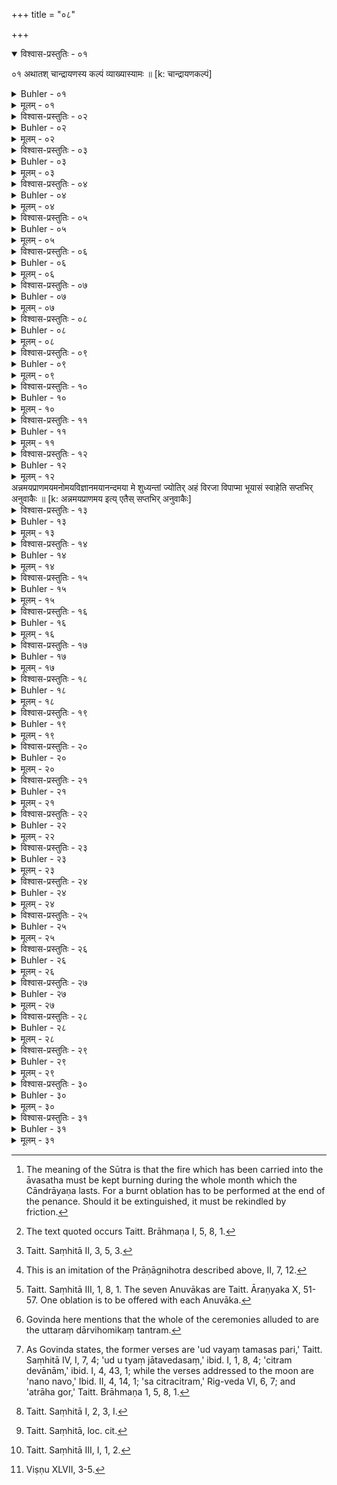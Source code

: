 +++
title = "०८"

+++
<details open><summary>विश्वास-प्रस्तुतिः - ०१</summary>

०१  अथातश् चान्द्रायणस्य कल्पं व्याख्यास्यामः ॥ [k: चान्द्रायणकल्पं]
</details>

<details><summary>Buhler - ०१</summary>

०१  अथातश् चान्द्रायणस्य कल्पं व्याख्यास्यामः ॥ [k: चान्द्रायणकल्पं]
</details>

<details><summary>मूलम् - ०१</summary>

०१  अथातश् चान्द्रायणस्य कल्पं व्याख्यास्यामः ॥ [k: चान्द्रायणकल्पं]
</details>


<details><summary>विश्वास-प्रस्तुतिः - ०२</summary>

०२  शुक्लचतुर्दशीम् उपवसेत् ॥
</details>

<details><summary>Buhler - ०२</summary>

2. Let him fast on the fourteenth day of the bright half of the month.
</details>

<details><summary>मूलम् - ०२</summary>

०२  शुक्लचतुर्दशीम् उपवसेत् ॥
</details>

<details><summary>विश्वास-प्रस्तुतिः - ०३</summary>

०३  केशश्मश्रुलोमनखानि वापयित्वापि वा श्मश्रूण्य् एवाहतंवासो वसानः सत्यं ब्रुवन्न् आवसथम् अभ्युपेयात् ॥
</details>

<details><summary>Buhler - ०३</summary>

3. Having had the hair on his head, his beard, the hair on his body, and his nails, or his beard alone, cut, let him enter, dressed, in new clothes and speaking the truth, the place where the sacrificial fire is preserved.
</details>

<details><summary>मूलम् - ०३</summary>

०३  केशश्मश्रुलोमनखानि वापयित्वापि वा श्मश्रूण्य् एवाहतंवासो वसानः सत्यं ब्रुवन्न् आवसथम् अभ्युपेयात् ॥
</details>

<details><summary>विश्वास-प्रस्तुतिः - ०४</summary>

०४  तस्मिन्न् अस्य सकृत्प्रणीतो ऽग्निर् अरण्योर् निर्मन्थ्यो वा ॥
</details>

<details><summary>Buhler - ०४</summary>

4. There a (common) fire, (which may be) fetched once (only, shall serve) him; or (the fire) must be produced by friction with the Araṇis. [^2] 


[^2]:  The meaning of the Sūtra is that the fire which has been carried into the āvasatha must be kept burning during the whole month which the Cāndrāyaṇa lasts. For a burnt oblation has to be performed at the end of the penance. Should it be extinguished, it must be rekindled by friction.
</details>

<details><summary>मूलम् - ०४</summary>

०४  तस्मिन्न् अस्य सकृत्प्रणीतो ऽग्निर् अरण्योर् निर्मन्थ्यो वा ॥
</details>

<details><summary>विश्वास-प्रस्तुतिः - ०५</summary>

०५  ब्रह्मचारी सुहृत् प्रैषायोपकल्पी स्यात् ॥
</details>

<details><summary>Buhler - ०५</summary>

5. Let a student, who is a friend (of the performer), be ready at hand to (carry out his) directions;
</details>

<details><summary>मूलम् - ०५</summary>

०५  ब्रह्मचारी सुहृत् प्रैषायोपकल्पी स्यात् ॥
</details>

<details><summary>विश्वास-प्रस्तुतिः - ०६</summary>

०६  हविष्यं च व्रतोपायनीयम् ॥ [k: व्रतोपायनम्]
</details>

<details><summary>Buhler - ०६</summary>

6. And sacrificial viands (shall be his) food during the performance of the vow.
</details>

<details><summary>मूलम् - ०६</summary>

०६  हविष्यं च व्रतोपायनीयम् ॥ [k: व्रतोपायनम्]
</details>

<details><summary>विश्वास-प्रस्तुतिः - ०७</summary>

०७  अग्निम् उपसमाधाय संपरिस्तीर्याग्निमुखात् कृत्वापक्वाज् जुहोति ॥
</details>

<details><summary>Buhler - ०७</summary>

7. Having heaped fuel on the fire, scattered (Kuśa grass) around it, and performed (the ceremonies) up to the end of the Agnimukha, he offers burnt oblations, (cutting off portions) from the cooked food,
</details>

<details><summary>मूलम् - ०७</summary>

०७  अग्निम् उपसमाधाय संपरिस्तीर्याग्निमुखात् कृत्वापक्वाज् जुहोति ॥
</details>

<details><summary>विश्वास-प्रस्तुतिः - ०८</summary>

०८  अग्नये या तिथिः स्यान् नक्षत्राय सदैवताय । अत्राह गोरमन्वतेति चान्द्रमसीं पञ्चमीं द्यावापृथिवीभ्यां षष्ठीमहोरात्राभ्यां सप्तमीं रौद्रीम् अष्टमीं सौरीं नवमीं वारुणींदशमीम् ऐन्द्रीम् एकादशीं वैश्वदेवीं द्वादशीम् इति ॥
</details>

<details><summary>Buhler - ०८</summary>

8. (The first) to Agni, (the second) to the lunar day whichever it may be, (the third and the fourth) [^3]  to the lunar mansion together with its guardian deity, the fifth to the moon (with the verse), 'Atrāha gor amanvata,' the sixth to the sky and the earth, the seventh to day and night, the eighth to Rudra, the ninth to the sun, the tenth to Varuṇa, the eleventh to Indra, and the twelfth to all the gods.


[^3]:  The text quoted occurs Taitt. Brāhmaṇa I, 5, 8, 1.
</details>

<details><summary>मूलम् - ०८</summary>

०८  अग्नये या तिथिः स्यान् नक्षत्राय सदैवताय । अत्राह गोरमन्वतेति चान्द्रमसीं पञ्चमीं द्यावापृथिवीभ्यां षष्ठीमहोरात्राभ्यां सप्तमीं रौद्रीम् अष्टमीं सौरीं नवमीं वारुणींदशमीम् ऐन्द्रीम् एकादशीं वैश्वदेवीं द्वादशीम् इति ॥
</details>

<details><summary>विश्वास-प्रस्तुतिः - ०९</summary>

०९  अथापराः समामनन्ति दिग्भ्यश् च सदैवताभ्य उरोरन्तरिक्षाय सदैवताय ॥
</details>

<details><summary>Buhler - ०९</summary>

9. Now they mention (the following) other (oblations which are to be offered) to the points of the horizon and to their (guardian) deities, to the wide middle sphere and to its (guardian) deity.
</details>

<details><summary>मूलम् - ०९</summary>

०९  अथापराः समामनन्ति दिग्भ्यश् च सदैवताभ्य उरोरन्तरिक्षाय सदैवताय ॥
</details>

<details><summary>विश्वास-प्रस्तुतिः - १०</summary>

१०  नवोनवो भवति जायमान इति सौविष्टकृतींहुत्वाथैतद् धविरुच्छिष्टं कंसे वा चमसे वा व्युद्धृत्यहविष्यैर् व्यञ्जनैर् उपसिच्य पञ्चदश पिण्डान् प्रकृतिस्थान् प्राश्नाति ॥
</details>

<details><summary>Buhler - १०</summary>

10. Having offered (the oblation) to Agni Sviṣṭakṛt (with the verse), 'Ever new,' &c., he then places the remainder of the sacrificial viands into a goblet (kaṃsa) or a cup (camasa), pours seasoning, that is fit for sacrifices, over them, and eats fifteen morsels of ordinary size, [^4] 


[^4]:  Taitt. Saṃhitā II, 3, 5, 3.
</details>

<details><summary>मूलम् - १०</summary>

१०  नवोनवो भवति जायमान इति सौविष्टकृतींहुत्वाथैतद् धविरुच्छिष्टं कंसे वा चमसे वा व्युद्धृत्यहविष्यैर् व्यञ्जनैर् उपसिच्य पञ्चदश पिण्डान् प्रकृतिस्थान् प्राश्नाति ॥
</details>

<details><summary>विश्वास-प्रस्तुतिः - ११</summary>

११  प्राणाय त्वेति प्रथमम् । अपानाय त्वेति द्वितीयम् । व्यानाय त्वेति तृतीयम् । उदानाय त्वेति चतुर्थम् । समानायत्वेति पञ्चमम् । यदा चत्वारो द्वाभ्यां पूर्वम् । यदा त्रयोद्वाभ्यां द्वाभ्यां पूर्वौ । यदा द्वौ द्वाभ्यां पूर्वं त्रिभिरुत्तरम् । एकं सर्वैः ॥
</details>

<details><summary>Buhler - ११</summary>

11. The first (saying, 'I offer) thee to Prāṇa,' the second (saying,' I offer) thee to Apāna,' the third (saying, 'I offer) thee to Vyāna,' the fourth (saying, 'I offer) thee to Udāna,' the fifth (saying, 'I offer) thee to Samāna.' If there are only four (mouthfuls, he eats) the first reciting two (texts); if there are three, (he eats) the first two reciting two (texts) with each; if there are two, (he eats) the first reciting two (texts and) the second reciting three texts; (if, there is only) one, (he recites) all (the five texts) together. [^5] 


[^5]:  This is an imitation of the Prāṇāgnihotra described above, II, 7, 12.
</details>

<details><summary>मूलम् - ११</summary>

११  प्राणाय त्वेति प्रथमम् । अपानाय त्वेति द्वितीयम् । व्यानाय त्वेति तृतीयम् । उदानाय त्वेति चतुर्थम् । समानायत्वेति पञ्चमम् । यदा चत्वारो द्वाभ्यां पूर्वम् । यदा त्रयोद्वाभ्यां द्वाभ्यां पूर्वौ । यदा द्वौ द्वाभ्यां पूर्वं त्रिभिरुत्तरम् । एकं सर्वैः ॥
</details>

<details><summary>विश्वास-प्रस्तुतिः - १२</summary>

१२  निग्राभ्या स्थेति । अपः पीत्वाथाज्याहुतीरुपजुहोति । प्राणापानव्यानोदानसमाना मे शुध्यन्तां ज्योतिरहं विरजा विपाप्मा भूयासं स्वाहा । वाङ्मनः । शिरःपाणि । त्वक्चर्ममांस [k: त्वक्चर्म] । शब्दस्पर्शरूप पृथिव्यप्तेजो । [k: शब्दस्पर्श पृथिवी]
</details>

<details><summary>Buhler - १२</summary>

12. Having drunk water (with the text), 'Thou [^6]  art water used for moistening Soma,' &c., he then offers the (following) additional oblations of clarified butter, with the seven Anuvākas (beginning), 'May my Prāṇa, Apāna, Vyāna, Udāna, and Samāna be purified;' 'May my voice, mind, eye, ear,' &c.; 'May my head, hands, feet;' 'May my skin;' 'May the sense of hearing, touch;' 'May earth, water;' 'May that which consists of food.'


[^6]:  Taitt. Saṃhitā III, 1, 8, 1. The seven Anuvākas are Taitt. Āraṇyaka X, 51-57. One oblation is to be offered with each Anuvāka.
</details>

<details><summary>मूलम् - १२</summary>

१२  निग्राभ्या स्थेति । अपः पीत्वाथाज्याहुतीरुपजुहोति । प्राणापानव्यानोदानसमाना मे शुध्यन्तां ज्योतिरहं विरजा विपाप्मा भूयासं स्वाहा । वाङ्मनः । शिरःपाणि । त्वक्चर्ममांस [k: त्वक्चर्म] । शब्दस्पर्शरूप पृथिव्यप्तेजो । [k: शब्दस्पर्श पृथिवी]
</details>
अन्नमयप्राणमयमनोमयविज्ञानमयानन्दमया मे शुध्यन्तां ज्योतिर्
अहं विरजा विपाप्मा भूयासं स्वाहेति सप्तभिर् अनुवाकैः ॥ [k: अन्नमयप्राणमय इत्य् एतैस् सप्तभिर् अनुवाकैः]

<details><summary>विश्वास-प्रस्तुतिः - १३</summary>

१३  जयप्रभृति सिद्धम् आ धेनुवरप्रदानात् ॥
</details>

<details><summary>Buhler - १३</summary>

13. (The ceremonies) beginning with the muttering (of sacred texts) and ending with the gift of a cow as a fee are known. [^7] 


[^7]:  Govinda here mentions that the whole of the ceremonies alluded to are the uttaraṃ dārvihomikaṃ tantram.
</details>

<details><summary>मूलम् - १३</summary>

१३  जयप्रभृति सिद्धम् आ धेनुवरप्रदानात् ॥
</details>

<details><summary>विश्वास-प्रस्तुतिः - १४</summary>

१४  सौरीभिर् आदित्यम् उपतिष्ठते चान्द्रमसीभिश् चन्द्रमसम् ॥
</details>

<details><summary>Buhler - १४</summary>

14. He worships the sun with (three verses) ad--dressed to Sūrya and the moon with (three verses) addressed to Candramas. [^8] 


[^8]:  As Govinda states, the former verses are 'ud vayaṃ tamasas pari,' Taitt. Saṃhitā IV, I, 7, 4; 'ud u tyaṃ jātavedasaṃ,' ibid. I, 1, 8, 4; 'citram devānām,' ibid. I, 4, 43, 1; while the verses addressed to the moon are 'nano navo,' Ibid. II, 4, 14, 1; 'sa citracitram,' Rig-veda VI, 6, 7; and 'atrāha gor,' Taitt. Brāhmaṇa 1, 5, 8, 1.
</details>

<details><summary>मूलम् - १४</summary>

१४  सौरीभिर् आदित्यम् उपतिष्ठते चान्द्रमसीभिश् चन्द्रमसम् ॥
</details>

<details><summary>विश्वास-प्रस्तुतिः - १५</summary>

१५  अग्ने त्वं सु जागृहीति संविशञ् जपति ॥
</details>

<details><summary>Buhler - १५</summary>

15. When he goes to rest, he mutters (the verse), 'O fire, keep thou good watch,' [^9] 


[^9]:  Taitt. Saṃhitā I, 2, 3, I.
</details>

<details><summary>मूलम् - १५</summary>

१५  अग्ने त्वं सु जागृहीति संविशञ् जपति ॥
</details>

<details><summary>विश्वास-प्रस्तुतिः - १६</summary>

१६  त्वम् अग्ने व्रतपा असीति प्रबुद्धः ॥
</details>

<details><summary>Buhler - १६</summary>

16. When he awakes (in the morning, the verse), 'O fire, thou art the protector of vows.' [^10] 


[^10]:  Taitt. Saṃhitā, loc. cit.
</details>

<details><summary>मूलम् - १६</summary>

१६  त्वम् अग्ने व्रतपा असीति प्रबुद्धः ॥
</details>

<details><summary>विश्वास-प्रस्तुतिः - १७</summary>

१७  स्त्रीशूद्रैर् नाभिभाषेत मूत्रपुरीषे नावेक्षेत ॥
</details>

<details><summary>Buhler - १७</summary>

17. Let him not talk with women and Śūdras addressing them first; let him not look at urine and ordure.
</details>

<details><summary>मूलम् - १७</summary>

१७  स्त्रीशूद्रैर् नाभिभाषेत मूत्रपुरीषे नावेक्षेत ॥
</details>

<details><summary>विश्वास-प्रस्तुतिः - १८</summary>

१८  अमेध्यं दृष्ट्वा जपति । अबद्धं मनो दरिद्रं चक्षुः सूर्योज्योतिषां श्रेष्ठो दीक्षे मा मा हासीर् इति ॥ [क् अद्द्स्: अथ यद्य् एनमभिवर्षत्य् उन्दतीर् बलं धत्तेति]
</details>

<details><summary>Buhler - १८</summary>

18. If he has seen any impure substance, he mutters (the text), 'Unrestrained (was) the internal organ, wretched my eye; the sun is the most [^11]  excellent among the lights of heaven; O initiation, mayest thou not forsake me.'


[^11]:  Taitt. Saṃhitā III, I, 1, 2.
</details>

<details><summary>मूलम् - १८</summary>

१८  अमेध्यं दृष्ट्वा जपति । अबद्धं मनो दरिद्रं चक्षुः सूर्योज्योतिषां श्रेष्ठो दीक्षे मा मा हासीर् इति ॥ [क् अद्द्स्: अथ यद्य् एनमभिवर्षत्य् उन्दतीर् बलं धत्तेति]
</details>

<details><summary>विश्वास-प्रस्तुतिः - १९</summary>

१९  प्रथमायाम् अपरपक्षस्य चतुर्दश ग्रासान् ॥
</details>

<details><summary>Buhler - १९</summary>

19. On the first day of the latter half (of the month he eats) fourteen mouthfuls.
</details>

<details><summary>मूलम् - १९</summary>

१९  प्रथमायाम् अपरपक्षस्य चतुर्दश ग्रासान् ॥
</details>

<details><summary>विश्वास-प्रस्तुतिः - २०</summary>

२०  एवम् एकापचयेनामावास्यायाः ॥
</details>

<details><summary>Buhler - २०</summary>

20. Thus (he takes every day) one (mouthful) less up to the day of the new moon.
</details>

<details><summary>मूलम् - २०</summary>

२०  एवम् एकापचयेनामावास्यायाः ॥
</details>

<details><summary>विश्वास-प्रस्तुतिः - २१</summary>

२१  अमावास्यायां ग्रासो न विद्यते ॥
</details>

<details><summary>Buhler - २१</summary>

21. On the day of the new moon there is not (even) one mouthful (left to take).
</details>

<details><summary>मूलम् - २१</summary>

२१  अमावास्यायां ग्रासो न विद्यते ॥
</details>

<details><summary>विश्वास-प्रस्तुतिः - २२</summary>

२२  अथ [k omits अथ] प्रथमायां पूर्वपक्षस्यैकः । द्वौद्वितीयायाम् [k: द्वितीयस्याम्] ॥
</details>

<details><summary>Buhler - २२</summary>

22. On the first day of the first half (of the month) one (mouthful may be eaten), on the second two.
</details>

<details><summary>मूलम् - २२</summary>

२२  अथ [k omits अथ] प्रथमायां पूर्वपक्षस्यैकः । द्वौद्वितीयायाम् [k: द्वितीयस्याम्] ॥
</details>

<details><summary>विश्वास-प्रस्तुतिः - २३</summary>

२३  एवम् एकोपचयेना पौर्णमास्याः ॥
</details>

<details><summary>Buhler - २३</summary>

23. Thus he daily increases (his meal) by one (mouthful) up to the day of the full moon.
</details>

<details><summary>मूलम् - २३</summary>

२३  एवम् एकोपचयेना पौर्णमास्याः ॥
</details>

<details><summary>विश्वास-प्रस्तुतिः - २४</summary>

२४  पौर्णमास्यां स्थालीपाकस्य जुहोत्य् अग्नये या तिथिः स्यान्नक्षत्रेभ्यश् च सदैवतेभ्यः ॥
</details>

<details><summary>Buhler - २४</summary>

24. On the day of the full moon he offers a Sthālīpāka to Agni, to the lunar day whichever it may be, and to the lunar mansions as well as to their (guardian) deities.
</details>

<details><summary>मूलम् - २४</summary>

२४  पौर्णमास्यां स्थालीपाकस्य जुहोत्य् अग्नये या तिथिः स्यान्नक्षत्रेभ्यश् च सदैवतेभ्यः ॥
</details>

<details><summary>विश्वास-प्रस्तुतिः - २५</summary>

२५  पुरस्ताच् छ्रोणाया अभिजितः सदैवतस्य हुत्वा गांब्राह्मणेभ्यो दद्यात् ॥
</details>

<details><summary>Buhler - २५</summary>

25. Having offered a burnt oblation to (the lunar mansion) Abhijit (which stands) before Śroṇā, and to its (guardian) deity, he must give a cow to the Brāhmaṇas.
</details>

<details><summary>मूलम् - २५</summary>

२५  पुरस्ताच् छ्रोणाया अभिजितः सदैवतस्य हुत्वा गांब्राह्मणेभ्यो दद्यात् ॥
</details>

<details><summary>विश्वास-प्रस्तुतिः - २६</summary>

२६  तद् एतच् चान्द्रायणं पिपीलिकामध्यम् । विपरीतं यवमध्यम् ॥
</details>

<details><summary>Buhler - २६</summary>

26. That is the ant-shaped lunar penance; (that which is performed in the) inverted (order is called) the barleycorn-shaped (lunar penance). [^12] 


[^12]:  Viṣṇu XLVII, 3-5.
</details>

<details><summary>मूलम् - २६</summary>

२६  तद् एतच् चान्द्रायणं पिपीलिकामध्यम् । विपरीतं यवमध्यम् ॥
</details>

<details><summary>विश्वास-प्रस्तुतिः - २७</summary>

२७  अतो ऽन्यतरच् चरित्वा सर्वेभ्यः पातकेभ्यः पापकृच् छुद्धोभवति ॥
</details>

<details><summary>Buhler - २७</summary>

27. A sinner who has performed either of these two (penances) becomes free from all mortal sins (pātaka).
</details>

<details><summary>मूलम् - २७</summary>

२७  अतो ऽन्यतरच् चरित्वा सर्वेभ्यः पातकेभ्यः पापकृच् छुद्धोभवति ॥
</details>

<details><summary>विश्वास-प्रस्तुतिः - २८</summary>

२८  कामाय कामायैतद् आहार्यम् इत्य् आचक्षते ॥
</details>

<details><summary>Buhler - २८</summary>

28. They declare that the (Cāndrāyaṇa) shall be performed for the sake of the fulfilment of wishes of all kinds.
</details>

<details><summary>मूलम् - २८</summary>

२८  कामाय कामायैतद् आहार्यम् इत्य् आचक्षते ॥
</details>

<details><summary>विश्वास-प्रस्तुतिः - २९</summary>

२९  यं कामं कामयते तम् एतेनाप्नोति ॥
</details>

<details><summary>Buhler - २९</summary>

29. 'Thereby man obtains every wish which he may conceive.'
</details>

<details><summary>मूलम् - २९</summary>

२९  यं कामं कामयते तम् एतेनाप्नोति ॥
</details>

<details><summary>विश्वास-प्रस्तुतिः - ३०</summary>

३०  एतेन वा ऋषय आत्मानं शोधयित्वा पुरा कर्माण्य् असाधयन् । तद् एतद् धन्यं पुण्यं पुत्र्यं पौत्र्यं पशव्यम् आयुष्यं स्वर्ग्यंयशस्यं सार्वकामिकम् ॥
</details>

<details><summary>Buhler - ३०</summary>

30. 'Thereby the sages formerly purified themselves and accomplished their objects. That (rite) procures wealth, spiritual merit, sons, cattle, long life, heavenly bliss, and fame; it secures the fulfilment of all desires.'
</details>

<details><summary>मूलम् - ३०</summary>

३०  एतेन वा ऋषय आत्मानं शोधयित्वा पुरा कर्माण्य् असाधयन् । तद् एतद् धन्यं पुण्यं पुत्र्यं पौत्र्यं पशव्यम् आयुष्यं स्वर्ग्यंयशस्यं सार्वकामिकम् ॥
</details>

<details><summary>विश्वास-प्रस्तुतिः - ३१</summary>

३१  नक्षत्राणां द्युतिं सूर्याचन्द्रमसोर् एव [k omits एव]सायुज्यं सलोकताम् आप्नोति य उ चैनद् अधीते । य उ चैनद् अधीते ॥
</details>

<details><summary>Buhler - ३१</summary>

31. 'He who studies this, becomes the companion of the lunar constellations, of sun and moon, and dwells in their world.'
</details>

<details><summary>मूलम् - ३१</summary>

३१  नक्षत्राणां द्युतिं सूर्याचन्द्रमसोर् एव [k omits एव]सायुज्यं सलोकताम् आप्नोति य उ चैनद् अधीते । य उ चैनद् अधीते ॥
</details>
